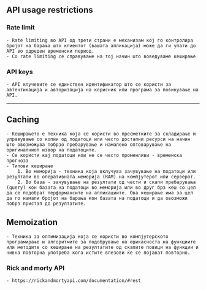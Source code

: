 ## API usage restrictions

### Rate limit

    - Rate limiting во API од трети страни е механизам кој го контролира бројот на барања што клиентот (вашата апликација) може да ги упати до API во одреден временски период.
    - Со rate limiting се справуваме на тој начин што воведуваме кеширање

### API keys

    - API клучевите се единствен идентификатор што се користи за автентикација и авторизација на корисник или програма за повикување на API.

<hr>

## Caching

    - Кеширањето е техника која се користи во пресметките за складирање и управување со копии од податоци или често достапни ресурси на начин што овозможува побрзо пребарување и намалено оптоварување на оригиналниот извор на податоците.
    - Се користи кај податоци кои не се често променливи - временска прогноза
    - Типови кеширање
        1. Во меморија - техника која вклучува зачувување на податоци или резултати во оперативната меморија (RAM) на компјутерот или серверот.
        2. Во база - зачувување на резултати од чести и скапи пребарувања (query) кон базата на податоци во меморија или во друг брз кеш со цел да се подобрат перформансите на апликациите. Ова кеширање има за цел да го намали бројот на барања кон базата на податоци и да овозможи побрз пристап до резултатите.

## Memoization

    - Tехника за оптимизација која се користи во компјутерското програмирање и алгоритмите за подобрување на ефикасноста на функциите или методите со кеширање на резултатите од скапите повици на функции и нивна повторна употреба кога истите влезови ќе се појават повторно.

### Rick and morty API

    - https://rickandmortyapi.com/documentation/#rest
